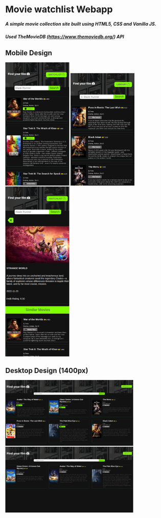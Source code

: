 # Movie watchlist Webapp
##### A simple movie collection site built using HTML5, CSS and Vanilla JS.
##### Used TheMovieDB (https://www.themoviedb.org/) API 

## Mobile Design
<img src="./dist/assets/img/screen-home.png" width="200">

<img src="./dist/assets/img/screen-library.png" width="200">

<img src="./dist/assets/img/screen-single.png" width="200">

## Desktop Design (1400px)

<img src="./dist/assets/img/desktop-home.png" width="400">
<img src="./dist/assets/img/desktop-library.png" width="400">
